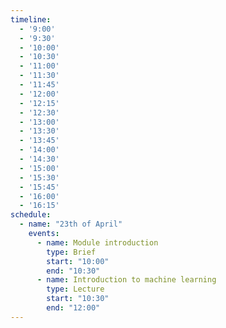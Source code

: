 ```yaml
---
timeline:
  - '9:00'
  - '9:30'
  - '10:00'
  - '10:30'
  - '11:00'
  - '11:30'
  - '11:45'
  - '12:00'
  - '12:15'
  - '12:30'
  - '13:00'
  - '13:30'
  - '13:45'
  - '14:00'
  - '14:30'
  - '15:00'
  - '15:30'
  - '15:45'
  - '16:00'
  - '16:15'
schedule:
  - name: "23th of April"
    events:
      - name: Module introduction
        type: Brief
        start: "10:00"
        end: "10:30"
      - name: Introduction to machine learning
        type: Lecture
        start: "10:30"
        end: "12:00"
---
```

